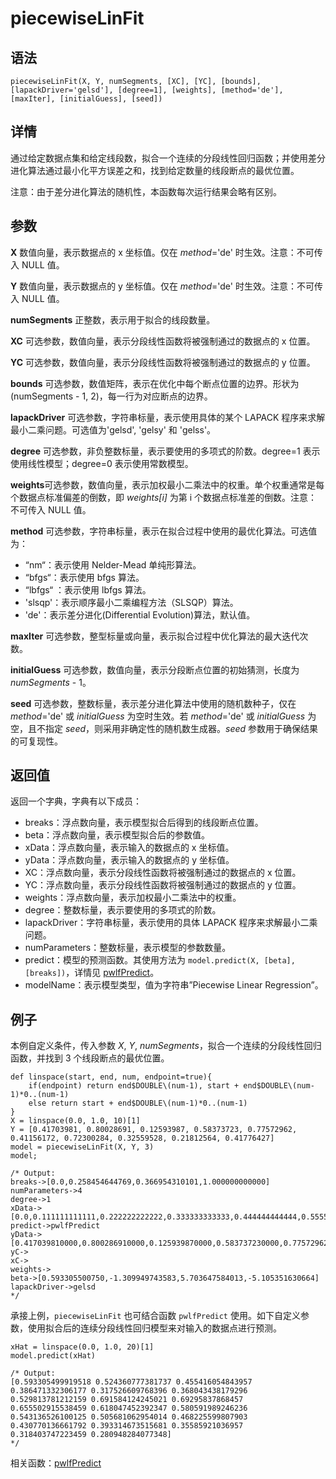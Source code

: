 # piecewiseLinFit

## 语法

`piecewiseLinFit(X, Y, numSegments, [XC], [YC], [bounds],
[lapackDriver='gelsd'], [degree=1], [weights], [method='de'], [maxIter],
[initialGuess], [seed])`

## 详情

通过给定数据点集和给定线段数，拟合一个连续的分段线性回归函数；并使用差分进化算法通过最小化平方误差之和，找到给定数量的线段断点的最优位置。

注意：由于差分进化算法的随机性，本函数每次运行结果会略有区别。

## 参数

**X** 数值向量，表示数据点的 x 坐标值。仅在 *method*='de' 时生效。注意：不可传入 NULL 值。

**Y** 数值向量，表示数据点的 y 坐标值。仅在 *method*='de' 时生效。注意：不可传入 NULL 值。

**numSegments** 正整数，表示用于拟合的线段数量。

**XC** 可选参数，数值向量，表示分段线性函数将被强制通过的数据点的 x 位置。

**YC** 可选参数，数值向量，表示分段线性函数将被强制通过的数据点的 y 位置。

**bounds** 可选参数，数值矩阵，表示在优化中每个断点位置的边界。形状为(numSegments - 1, 2)，每一行为对应断点的边界。

**lapackDriver** 可选参数，字符串标量，表示使用具体的某个 LAPACK 程序来求解最小二乘问题。可选值为'gelsd', 'gelsy' 和
'gelss'。

**degree** 可选参数，非负整数标量，表示要使用的多项式的阶数。degree=1 表示使用线性模型；degree=0 表示使用常数模型。

**weights**可选参数，数值向量，表示加权最小二乘法中的权重。单个权重通常是每个数据点标准偏差的倒数，即 *weights[i]* 为第 i
个数据点标准差的倒数。注意：不可传入 NULL 值。

**method** 可选参数，字符串标量，表示在拟合过程中使用的最优化算法。可选值为：

* “nm“：表示使用 Nelder-Mead 单纯形算法。
* “bfgs“：表示使用 bfgs 算法。
* “lbfgs“ ：表示使用 lbfgs 算法。
* 'slsqp'：表示顺序最小二乘编程方法（SLSQP）算法。
* 'de'：表示差分进化(Differential Evolution)算法，默认值。

**maxIter** 可选参数，整型标量或向量，表示拟合过程中优化算法的最大迭代次数。

**initialGuess** 可选参数，数值向量，表示分段断点位置的初始猜测，长度为 *numSegments* - 1。

**seed** 可选参数，整数标量，表示差分进化算法中使用的随机数种子，仅在 *method*='de' 或 *initialGuess*
为空时生效。若 *method*='de' 或 *initialGuess* 为空，且不指定
*seed*，则采用非确定性的随机数生成器。*seed* 参数用于确保结果的可复现性。

## 返回值

返回一个字典，字典有以下成员：

* breaks：浮点数向量，表示模型拟合后得到的线段断点位置。
* beta：浮点数向量，表示模型拟合后的参数值。
* xData：浮点数向量，表示输入的数据点的 x 坐标值。
* yData：浮点数向量，表示输入的数据点的 y 坐标值。
* XC：浮点数向量，表示分段线性函数将被强制通过的数据点的 x 位置。
* YC：浮点数向量，表示分段线性函数将被强制通过的数据点的 y 位置。
* weights：浮点数向量，表示加权最小二乘法中的权重。
* degree：整数标量，表示要使用的多项式的阶数。
* lapackDriver：字符串标量，表示使用的具体 LAPACK 程序来求解最小二乘问题。
* numParameters：整数标量，表示模型的参数数量。
* predict：模型的预测函数。其使用方法为 `model.predict(X, [beta],
  [breaks])`，详情见 [pwlfPredict](pwlfpredict.html)。
* modelName：表示模型类型，值为字符串”Piecewise Linear Regression”。

## 例子

本例自定义条件，传入参数 *X*, *Y*, *numSegments*，拟合一个连续的分段线性回归函数，并找到 3
个线段断点的最优位置。

```
def linspace(start, end, num, endpoint=true){
	if(endpoint) return end$DOUBLE\(num-1), start + end$DOUBLE\(num-1)*0..(num-1)
	else return start + end$DOUBLE\(num-1)*0..(num-1)
}
X = linspace(0.0, 1.0, 10)[1]
Y = [0.41703981, 0.80028691, 0.12593987, 0.58373723, 0.77572962, 0.41156172, 0.72300284, 0.32559528, 0.21812564, 0.41776427]
model = piecewiseLinFit(X, Y, 3)
model;

/* Output:
breaks->[0.0,0.258454644769,0.366954310101,1.000000000000]
numParameters->4
degree->1
xData->[0.0,0.111111111111,0.222222222222,0.333333333333,0.444444444444,0.555555555555,0.666666666666,0.777777777777,0.888888888888,1.000000000000]
predict->pwlfPredict
yData->[0.417039810000,0.800286910000,0.125939870000,0.583737230000,0.775729620000,0.411561720000,0.723002840000,0.325595280000,0.218125640000,0.417764270000]
yC->
xC->
weights->
beta->[0.593305500750,-1.309949743583,5.703647584013,-5.105351630664]
lapackDriver->gelsd
*/
```

承接上例，`piecewiseLinFit` 也可结合函数 `pwlfPredict`
使用。如下自定义参数，使用拟合后的连续分段线性回归模型来对输入的数据点进行预测。

```
xHat = linspace(0.0, 1.0, 20)[1]
model.predict(xHat)

/* Output:
[0.593305499919518 0.524360777381737 0.455416054843957 0.386471332306177 0.317526609768396 0.368043438179296 0.529813781212159 0.691584124245021 0.69295837868457  0.655502915538459 0.618047452392347 0.580591989246236 0.543136526100125 0.505681062954014 0.468225599807903 0.430770136661792 0.393314673515681 0.35585921036957  0.318403747223459 0.280948284077348]
*/
```

相关函数：[pwlfPredict](pwlfpredict.html)

